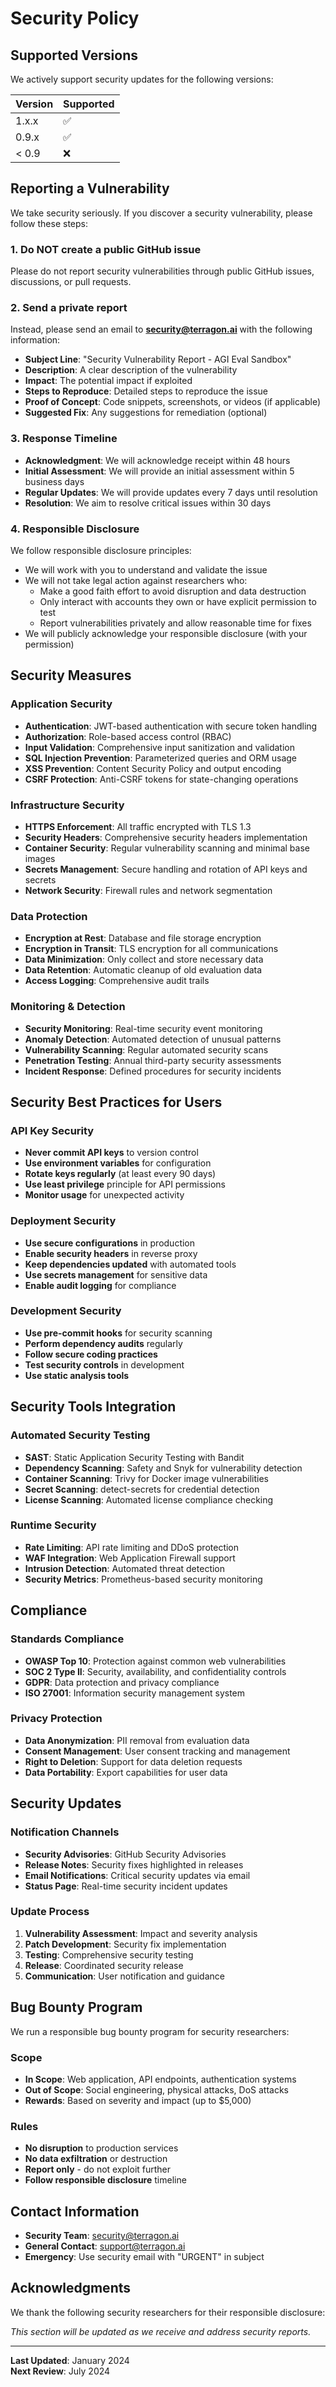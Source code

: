 # Security Policy

## Supported Versions

We actively support security updates for the following versions:

| Version | Supported          |
| ------- | ------------------ |
| 1.x.x   | :white_check_mark: |
| 0.9.x   | :white_check_mark: |
| < 0.9   | :x:                |

## Reporting a Vulnerability

We take security seriously. If you discover a security vulnerability, please follow these steps:

### 1. Do NOT create a public GitHub issue

Please do not report security vulnerabilities through public GitHub issues, discussions, or pull requests.

### 2. Send a private report

Instead, please send an email to **security@terragon.ai** with the following information:

- **Subject Line**: "Security Vulnerability Report - AGI Eval Sandbox"
- **Description**: A clear description of the vulnerability
- **Impact**: The potential impact if exploited
- **Steps to Reproduce**: Detailed steps to reproduce the issue
- **Proof of Concept**: Code snippets, screenshots, or videos (if applicable)
- **Suggested Fix**: Any suggestions for remediation (optional)

### 3. Response Timeline

- **Acknowledgment**: We will acknowledge receipt within 48 hours
- **Initial Assessment**: We will provide an initial assessment within 5 business days
- **Regular Updates**: We will provide updates every 7 days until resolution
- **Resolution**: We aim to resolve critical issues within 30 days

### 4. Responsible Disclosure

We follow responsible disclosure principles:

- We will work with you to understand and validate the issue
- We will not take legal action against researchers who:
  - Make a good faith effort to avoid disruption and data destruction
  - Only interact with accounts they own or have explicit permission to test
  - Report vulnerabilities privately and allow reasonable time for fixes
- We will publicly acknowledge your responsible disclosure (with your permission)

## Security Measures

### Application Security

- **Authentication**: JWT-based authentication with secure token handling
- **Authorization**: Role-based access control (RBAC)
- **Input Validation**: Comprehensive input sanitization and validation
- **SQL Injection Prevention**: Parameterized queries and ORM usage
- **XSS Prevention**: Content Security Policy and output encoding
- **CSRF Protection**: Anti-CSRF tokens for state-changing operations

### Infrastructure Security

- **HTTPS Enforcement**: All traffic encrypted with TLS 1.3
- **Security Headers**: Comprehensive security headers implementation
- **Container Security**: Regular vulnerability scanning and minimal base images
- **Secrets Management**: Secure handling and rotation of API keys and secrets
- **Network Security**: Firewall rules and network segmentation

### Data Protection

- **Encryption at Rest**: Database and file storage encryption
- **Encryption in Transit**: TLS encryption for all communications
- **Data Minimization**: Only collect and store necessary data
- **Data Retention**: Automatic cleanup of old evaluation data
- **Access Logging**: Comprehensive audit trails

### Monitoring & Detection

- **Security Monitoring**: Real-time security event monitoring
- **Anomaly Detection**: Automated detection of unusual patterns
- **Vulnerability Scanning**: Regular automated security scans
- **Penetration Testing**: Annual third-party security assessments
- **Incident Response**: Defined procedures for security incidents

## Security Best Practices for Users

### API Key Security

- **Never commit API keys** to version control
- **Use environment variables** for configuration
- **Rotate keys regularly** (at least every 90 days)
- **Use least privilege** principle for API permissions
- **Monitor usage** for unexpected activity

### Deployment Security

- **Use secure configurations** in production
- **Enable security headers** in reverse proxy
- **Keep dependencies updated** with automated tools
- **Use secrets management** for sensitive data
- **Enable audit logging** for compliance

### Development Security

- **Use pre-commit hooks** for security scanning
- **Perform dependency audits** regularly
- **Follow secure coding practices**
- **Test security controls** in development
- **Use static analysis tools**

## Security Tools Integration

### Automated Security Testing

- **SAST**: Static Application Security Testing with Bandit
- **Dependency Scanning**: Safety and Snyk for vulnerability detection
- **Container Scanning**: Trivy for Docker image vulnerabilities
- **Secret Scanning**: detect-secrets for credential detection
- **License Scanning**: Automated license compliance checking

### Runtime Security

- **Rate Limiting**: API rate limiting and DDoS protection
- **WAF Integration**: Web Application Firewall support
- **Intrusion Detection**: Automated threat detection
- **Security Metrics**: Prometheus-based security monitoring

## Compliance

### Standards Compliance

- **OWASP Top 10**: Protection against common web vulnerabilities
- **SOC 2 Type II**: Security, availability, and confidentiality controls
- **GDPR**: Data protection and privacy compliance
- **ISO 27001**: Information security management system

### Privacy Protection

- **Data Anonymization**: PII removal from evaluation data
- **Consent Management**: User consent tracking and management
- **Right to Deletion**: Support for data deletion requests
- **Data Portability**: Export capabilities for user data

## Security Updates

### Notification Channels

- **Security Advisories**: GitHub Security Advisories
- **Release Notes**: Security fixes highlighted in releases
- **Email Notifications**: Critical security updates via email
- **Status Page**: Real-time security incident updates

### Update Process

1. **Vulnerability Assessment**: Impact and severity analysis
2. **Patch Development**: Security fix implementation
3. **Testing**: Comprehensive security testing
4. **Release**: Coordinated security release
5. **Communication**: User notification and guidance

## Bug Bounty Program

We run a responsible bug bounty program for security researchers:

### Scope

- **In Scope**: Web application, API endpoints, authentication systems
- **Out of Scope**: Social engineering, physical attacks, DoS attacks
- **Rewards**: Based on severity and impact (up to $5,000)

### Rules

- **No disruption** to production services
- **No data exfiltration** or destruction
- **Report only** - do not exploit further
- **Follow responsible disclosure** timeline

## Contact Information

- **Security Team**: security@terragon.ai
- **General Contact**: support@terragon.ai
- **Emergency**: Use security email with "URGENT" in subject

## Acknowledgments

We thank the following security researchers for their responsible disclosure:

*This section will be updated as we receive and address security reports.*

---

**Last Updated**: January 2024  
**Next Review**: July 2024